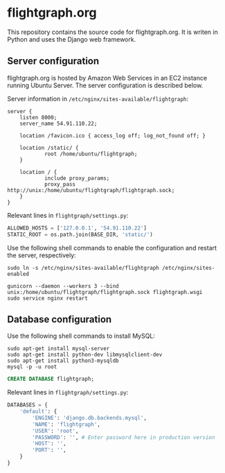 # flightgraph.org

This repository contains the source code for flightgraph.org. It is writen in 
Python and uses the Django web framework.

## Server configuration

flightgraph.org is hosted by Amazon Web Services in an EC2 instance running 
Ubuntu Server. The server configuration is described below.

Server information in `/etc/nginx/sites-available/flightgraph`:

```nginx
server {
    listen 8000;
    server_name 54.91.110.22;

    location /favicon.ico { access_log off; log_not_found off; }

    location /static/ {
            root /home/ubuntu/flightgraph;
    }

    location / {
            include proxy_params;
            proxy_pass http://unix:/home/ubuntu/flightgraph/flightgraph.sock;
    }
}
```

Relevant lines in `flightgraph/settings.py`:

```python
ALLOWED_HOSTS = ['127.0.0.1', '54.91.110.22']
STATIC_ROOT = os.path.join(BASE_DIR, 'static/')
```

Use the following shell commands to enable the configuration and restart the server, respectively:

```shell
sudo ln -s /etc/nginx/sites-available/flightgraph /etc/nginx/sites-enabled
```

```shell
gunicorn --daemon --workers 3 --bind unix:/home/ubuntu/flightgraph/flightgraph.sock flightgraph.wsgi
sudo service nginx restart
```

## Database configuration

Use the following shell commands to install MySQL:

```shell
sudo apt-get install mysql-server
sudo apt-get install python-dev libmysqlclient-dev
sudo apt-get install python3-mysqldb
mysql -p -u root
```

```sql
CREATE DATABASE flightgraph;
```

Relevant lines in `flightgraph/settings.py`:

```python
DATABASES = {
    'default': {
        'ENGINE': 'django.db.backends.mysql',
        'NAME': 'flightgraph',
        'USER': 'root',
        'PASSWORD': '', # Enter password here in production version
        'HOST': '',
        'PORT': '',
    }
}
```

